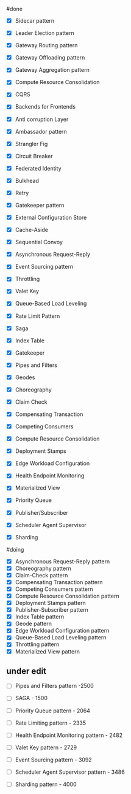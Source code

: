 

#done
- [x] Sidecar pattern
- [x] Leader Election pattern
- [x] Gateway Routing pattern
- [x] Gateway Offloading pattern
- [x] Gateway Aggregation pattern
- [x] Compute Resource Consolidation
- [x] CQRS
- [x] Backends for Frontends
- [x] Anti corruption Layer
- [x] Ambassador pattern
- [x] Strangler Fig
- [x] Circuit Breaker
- [x] Federated Identity
- [x] Bulkhead
- [x] Retry
- [x] Gatekeeper pattern
- [x] External Configuration Store
- [x] Cache-Aside
- [x] Sequential Convoy
- [x] Asynchronous Request-Reply
- [x] Event Sourcing pattern
- [x] Throttling
- [x] Valet Key
- [x] Queue-Based Load Leveling
- [x] Rate Limit Pattern
- [x] Saga
- [x] Index Table
- [x] Gatekeeper
- [x] Pipes and Filters
- [x] Geodes
- [x] Choreography
- [x] Claim Check
- [x] Compensating Transaction
- [x] Competing Consumers
- [x] Compute Resource Consolidation
- [x] Deployment Stamps
- [x] Edge Workload Configuration
- [x] Health Endpoint Monitoring
- [x] Materialized View
- [x] Priority Queue
- [x] Publisher/Subscriber
- [x] Scheduler Agent Supervisor
- [x] Sharding



#doing

- [x] Asynchronous Request-Reply pattern
- [x]  Choreography pattern
- [x] Claim-Check pattern
- [x] Compensating Transaction pattern
- [x] Competing Consumers pattern
- [x]  Compute Resource Consolidation pattern
- [x] Deployment Stamps pattern
- [x] Publisher-Subscriber pattern
- [x] Index Table pattern
- [x] Geode pattern
- [x] Edge Workload Configuration pattern
- [x] Queue-Based Load Leveling pattern
- [x] Throttling pattern
- [x] Materialized View pattern

## under edit









- [ ] Pipes and Filters pattern -2500
- [ ] SAGA - 1500

- [ ] Priority Queue pattern - 2064
- [ ] Rate Limiting pattern - 2335
- [ ] Health Endpoint Monitoring pattern - 2482
- [ ] Valet Key pattern - 2729
- [ ] Event Sourcing pattern - 3092
- [ ] Scheduler Agent Supervisor pattern - 3486
- [ ] Sharding pattern - 4000 